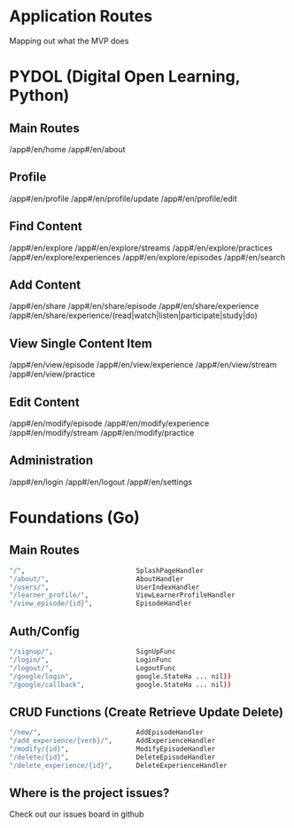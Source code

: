 # Application Routes

Mapping out what the MVP does

# PYDOL (Digital Open Learning, Python)
## Main Routes
/app#/en/home
/app#/en/about

## Profile 
/app#/en/profile
/app#/en/profile/update
/app#/en/profile/edit

## Find Content
/app#/en/explore
/app#/en/explore/streams
/app#/en/explore/practices
/app#/en/explore/experiences
/app#/en/explore/episodes
/app#/en/search

## Add Content
/app#/en/share
/app#/en/share/episode
/app#/en/share/experience
/app#/en/share/experience/(read|watch|listen|participate|study|do)

## View Single Content Item
/app#/en/view/episode
/app#/en/view/experience
/app#/en/view/stream
/app#/en/view/practice

## Edit Content
/app#/en/modify/episode
/app#/en/modify/experience
/app#/en/modify/stream
/app#/en/modify/practice

## Administration
/app#/en/login
/app#/en/logout
/app#/en/settings


# Foundations (Go)

## Main Routes

```bash
"/",                            SplashPageHandler
"/about/",                      AboutHandler
"/users/",                      UserIndexHandler
"/learner_profile/",            ViewLearnerProfileHandler
"/view_episode/{id}",           EpisodeHandler
```

## Auth/Config

```bash
"/signup/",                     SignUpFunc
"/login/",                      LoginFunc
"/logout/",                     LogoutFunc
"/google/login",                google.StateHa ... nil))
"/google/callback",             google.StateHa ... nil))
```

## CRUD Functions (Create Retrieve Update Delete)

```bash
"/new/",                        AddEpisodeHandler
"/add_experience/{verb}/",      AddExperienceHandler
"/modify/{id}",                 ModifyEpisodeHandler
"/delete/{id}",                 DeleteEpisodeHandler
"/delete_experience/{id}",      DeleteExperienceHandler
```

## Where is the project issues?

Check out our issues board in github